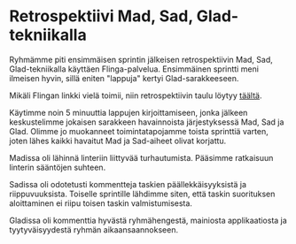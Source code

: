 # Retrospektiivi Mad, Sad, Glad-tekniikalla

Ryhmämme piti ensimmäisen sprintin jälkeisen retrospektiivin Mad, Sad, Glad-tekniikalla käyttäen Flinga-palvelua. Ensimmäinen sprintti meni ilmeisen hyvin, sillä eniten "lappuja" kertyi Glad-sarakkeeseen.

Mikäli Flingan linkki vielä toimii, niin retrospektiivin taulu löytyy [täältä](https://edu.flinga.fi/s/ES6642B).

Käytimme noin 5 minuuttia lappujen kirjoittamiseen, jonka jälkeen keskustelimme jokaisen sarakkeen havainnoista järjestyksessä Mad, Sad ja Glad. Olimme jo muokanneet toimintatapojamme toista sprinttiä varten, joten lähes kaikki havaitut Mad ja Sad-aiheet olivat korjattu.

Madissa oli lähinnä linteriin liittyvää turhautumista. Pääsimme ratkaisuun linterin sääntöjen suhteen.

Sadissa oli odotetusti kommentteja taskien päällekkäisyyksistä ja riippuvuuksista. Toiselle sprintille lähdimme siten, että taskin suorituksen aloittaminen ei riipu toisen taskin valmistumisesta.

Gladissa oli kommenttia hyvästä ryhmähengestä, mainiosta applikaatiosta ja tyytyväisyydestä ryhmän aikaansaannokseen.
